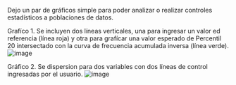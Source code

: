 Dejo un par de gráficos simple para poder analizar o realizar controles estadísticos a poblaciones de datos.

Grafíco 1. Se incluyen dos líneas verticales, una para ingresar un valor ed referencia (línea roja) y otra para grafícar una valor esperado de Percentil 20 intersectado con la curva de frecuencia acumulada inversa (línea verde).
![image](https://github.com/BelloCodigo/Estad-stica_simple/assets/163011770/e2386cbf-9d3f-4efa-96be-149b0069e6c5)

Gráfico 2. Se dispersion para dos variables con dos líneas de control ingresadas por el usuario.
![image](https://github.com/BelloCodigo/Estad-stica_simple/assets/163011770/2d490a0b-6b06-4871-a41f-fcdf4833fcb9)
